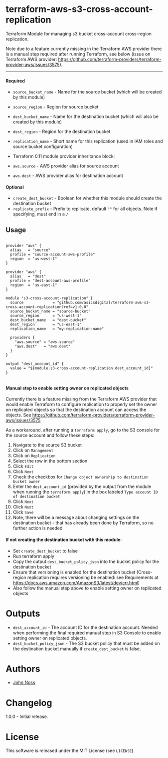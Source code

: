 # terraform-aws-s3-cross-account-replication
Terraform Module for managing s3 bucket cross-account cross-region replication.

Note due to a feature currently missing in the Terraform AWS provider there is a manual step required after running Terraform, see below (issue on Terraform AWS provider: https://github.com/terraform-providers/terraform-provider-aws/issues/3575).

----------------------

#### Required

- `source_bucket_name` - Name for the source bucket (which will be created by this module)
- `source_region`      - Region for source bucket
- `dest_bucket_name`   - Name for the destination bucket (which will also be created by this module)
- `dest_region`        - Region for the destination bucket
- `replication_name`   - Short name for this replication (used in IAM roles and source bucket configuration)

- Terraform 0.11 module provider inheritance block:

- `aws.source` - AWS provider alias for source account
- `aws.dest`   - AWS provider alias for destination account

#### Optional

- `create_dest_bucket` - Boolean for whether this module should create the destination bucket
- `replicate_prefix`   - Prefix to replicate, default `""` for all objects. Note if specifying, must end in a `/`

Usage
-----

```hcl

provider "aws" {
  alias   = "source"
  profile = "source-account-aws-profile"
  region  = "us-west-1"
}

provider "aws" {
  alias   = "dest"
  profile = "dest-account-aws-profile"
  region  = "us-east-1"
}

module "s3-cross-account-replication" {
  source             = "github.com/asicsdigital/terraform-aws-s3-cross-account-replication?ref=v1.0.0"
  source_bucket_name = "source-bucket"
  source_region      = "us-west-1"
  dest_bucket_name   = "dest-bucket"
  dest_region        = "us-east-1"
  replication_name   = "my-replication-name"

  providers {
    "aws.source" = "aws.source"
    "aws.dest"   = "aws.dest"
  }
}

output "dest_account_id" {
  value = "${module.s3-cross-account-replication.dest_account_id}"
}


```

#### Manual step to enable setting owner on replicated objects

Currently there is a feature missing from the Terraform AWS provider that would enable Terraform to configure replication to properly set the owner on replicated objects so that the destination account can access the objects. See https://github.com/terraform-providers/terraform-provider-aws/issues/3575

As a workaround, after running a `terraform apply`, go to the S3 console for the source account and follow these steps:

1. Navigate to the source S3 bucket
1. Click on `Management`
1. Click on `Replication`
1. Select the row in the bottom section
1. Click `Edit`
1. Click `Next`
1. Check the checkbox for `Change object ownership to destination bucket owner`
1. Enter the `dest_account_id` (provided by the output from the module when running the `terraform apply`) in the box labeled `Type account ID of destination bucket`
1. Click `Next`
1. Click `Next`
1. Click `Save`
1. Note, there will be a message about changing settings on the destination bucket - that has already been done by Terraform, so no further action is needed


#### If not creating the destination bucket with this module:

- Set `create_dest_bucket` to false
- Run terraform apply
- Copy the output `dest_bucket_policy_json` into the bucket policy for the destination bucket
- Ensure that versioning is enabled for the destination bucket (Cross-region replication requires versioning be enabled: see Requirements at https://docs.aws.amazon.com/AmazonS3/latest/dev/crr.html)
- Also follow the manual step above to enable setting owner on replicated objects

Outputs
=======

- `dest_account_id` - The account ID for the destination account. Needed when performing the final required manual step in S3 Console to enable setting owner on replicated objects.
- `dest_bucket_policy_json` - The S3 bucket policy that must be added on the destination bucket manually if `create_dest_bucket` is false.

Authors
=======

* [John Noss](https://github.com/jnoss)


Changelog
=========

1.0.0 - Initial release.

License
=======

This software is released under the MIT License (see `LICENSE`).
